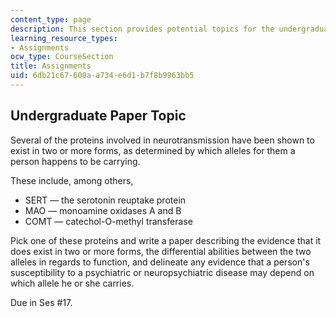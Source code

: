 ```yaml
---
content_type: page
description: This section provides potential topics for the undergraduate paper assignment.
learning_resource_types:
- Assignments
ocw_type: CourseSection
title: Assignments
uid: 6db21c67-600a-a734-e6d1-b7f8b9963bb5
---
```


Undergraduate Paper Topic
-------------------------

Several of the proteins involved in neurotransmission have been shown to exist in two or more forms, as determined by which alleles for them a person happens to be carrying.

These include, among others,

*   SERT — the serotonin reuptake protein
*   MAO — monoamine oxidases A and B
*   COMT — catechol-O-methyl transferase

Pick one of these proteins and write a paper describing the evidence that it does exist in two or more forms, the differential abilities between the two alleles in regards to function, and delineate any evidence that a person's susceptibility to a psychiatric or neuropsychiatric disease may depend on which allele he or she carries.

Due in Ses #17.